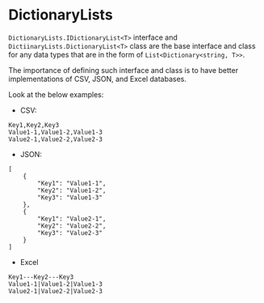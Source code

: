 # DictionaryLists

`DictionaryLists.IDictionaryList<T>` interface and `DictiinaryLists.DictionaryList<T>` class are the base interface and class for any data types that are in the form of `List<Dictionary<string, T>>`.

The importance of defining such interface and class is to have better implementations of CSV, JSON, and Excel databases.

Look at the below examples:

- CSV:

```
Key1,Key2,Key3
Value1-1,Value1-2,Value1-3
Value2-1,Value2-2,Value2-3
```

- JSON:

```
[
    {
        "Key1": "Value1-1",
        "Key2": "Value1-2",
        "Key3": "Value1-3"
    },
    {
        "Key1": "Value2-1",
        "Key2": "Value2-2",
        "Key3": "Value2-3"
    }
]
```

- Excel

```
Key1---Key2---Key3
Value1-1|Value1-2|Value1-3
Value2-1|Value2-2|Value2-3
```
